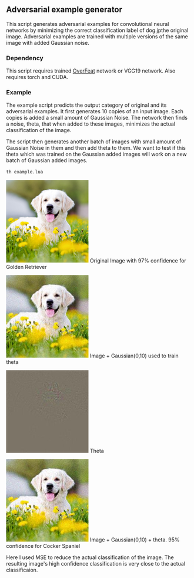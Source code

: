 ## Adversarial example generator

This script generates adversarial examples for convolutional neural networks
by minimizing the correct classification label of dog.jpthe original image. Adversarial
examples are trained with multiple versions of the same image with added Gaussian
noise.


### Dependency

This script requires trained [OverFeat](https://github.com/sermanet/OverFeat) network 
or VGG19 network. Also requires torch and CUDA.


### Example

The example script predicts the output category of original and its adversarial examples.
It first generates 10 copies of an input image. Each copies is added a small amount of 
Gaussian Noise. The network then finds a noise, theta, that when added to these images,
minimizes the actual classification of the image.

The script then generates another batch of images with small amount of Gaussian Noise
in them and then add theta to them. We want to test if this theta which was trained
on the Gaussian added images will work on a new batch of Gaussian added images.
```bash
th example.lua
```
<img src="dog.jpg" width="224">
Original Image with 97% confidence for Golden Retriever

![](./MSE_1e4/image+gaus/Ad_1.jpg)
Image + Gaussian(0,10) used to train theta

![](./MSE_1e4/diff.jpg)
Theta

![](./MSE_1e4/image+gaus+noise/Ad_1.jpg)
Image + Gaussian(0,10) + theta. 95% confidence for Cocker Spaniel

Here I used MSE to reduce the actual classification of the image. The resulting image's high
confidence classification is very close to the actual classificaion.
